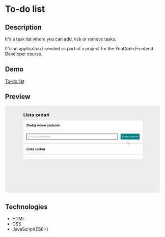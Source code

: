 # To-do list

## Description

It's a task list where you can add, tick or remove tasks.

It's an application I created as part of a project for the YouCode Frontend Developer course.

## Demo

[To-do list](https://krystiangreblowski.github.io/to-do-list)

## Preview

![To-do list demo](images/demo.gif)

## Technologies
- HTML
- CSS
- JavaScript(ES6+)
